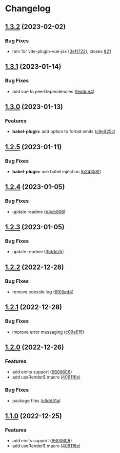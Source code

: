 # Changelog

## [1.3.2](https://github.com/madeofsun/vue-tsx-macros/compare/v1.3.1...v1.3.2) (2023-02-02)


### Bug Fixes

* hmr for vite-plugin-vue-jsx ([3ef1722](https://github.com/madeofsun/vue-tsx-macros/commit/3ef172291ca442e4f08a07d2cdee1d6c97b655e1)), closes [#21](https://github.com/madeofsun/vue-tsx-macros/issues/21)

## [1.3.1](https://github.com/madeofsun/vue-tsx-macros/compare/v1.3.0...v1.3.1) (2023-01-14)


### Bug Fixes

* add vue to peerDependencies ([feddce4](https://github.com/madeofsun/vue-tsx-macros/commit/feddce4c63ef34b7d3916a1f55b5aa9402d5e10e))

## [1.3.0](https://github.com/madeofsun/vue-tsx-macros/compare/v1.2.5...v1.3.0) (2023-01-13)


### Features

* **babel-plugin:** add option to forbid emits ([c9e925c](https://github.com/madeofsun/vue-tsx-macros/commit/c9e925c030ef3a602331fa84ba2f41cf55b80eb1))

## [1.2.5](https://github.com/madeofsun/vue-tsx-macros/compare/v1.2.4...v1.2.5) (2023-01-11)


### Bug Fixes

* **babel-plugin:** use babel injection ([b24358f](https://github.com/madeofsun/vue-tsx-macros/commit/b24358f0d083c08b130e20c901f504b10dfa420f))

## [1.2.4](https://github.com/madeofsun/vue-tsx-macros/compare/v1.2.3...v1.2.4) (2023-01-05)


### Bug Fixes

* update readme ([b4dc806](https://github.com/madeofsun/vue-tsx-macros/commit/b4dc8067578323a1f4297df056a6c3782fa91a1c))

## [1.2.3](https://github.com/madeofsun/vue-tsx-macros/compare/v1.2.2...v1.2.3) (2023-01-05)


### Bug Fixes

* update readme ([35fdd75](https://github.com/madeofsun/vue-tsx-macros/commit/35fdd75cada1f736a234e5a3f1b363c3e462c883))

## [1.2.2](https://github.com/madeofsun/vue-tsx-macros/compare/v1.2.1...v1.2.2) (2022-12-28)


### Bug Fixes

* remove console log ([6f05ed4](https://github.com/madeofsun/vue-tsx-macros/commit/6f05ed49c1f70d11af20bd59064a904faea55cda))

## [1.2.1](https://github.com/madeofsun/vue-tsx-macros/compare/v1.2.0...v1.2.1) (2022-12-28)


### Bug Fixes

* improve error messaging ([c09a616](https://github.com/madeofsun/vue-tsx-macros/commit/c09a616b76897400b311aec9239e4ca97c6fffb3))

## [1.2.0](https://github.com/madeofsun/vue-tsx-macros/compare/v1.1.0...v1.2.0) (2022-12-26)


### Features

* add emits support ([9600606](https://github.com/madeofsun/vue-tsx-macros/commit/9600606310263ab80bf972ec008283d9791a235f))
* add useRender$ macro ([406116e](https://github.com/madeofsun/vue-tsx-macros/commit/406116ef661545b682b5f2aa46da43c60c2891bf))


### Bug Fixes

* package files ([c8dd51a](https://github.com/madeofsun/vue-tsx-macros/commit/c8dd51a32c79853696c5cf990c3c9bb271f0923e))

## [1.1.0](https://github.com/madeofsun/vue-tsx-macros/compare/v1.0.4...v1.1.0) (2022-12-25)


### Features

* add emits support ([9600606](https://github.com/madeofsun/vue-tsx-macros/commit/9600606310263ab80bf972ec008283d9791a235f))
* add useRender$ macro ([406116e](https://github.com/madeofsun/vue-tsx-macros/commit/406116ef661545b682b5f2aa46da43c60c2891bf))
